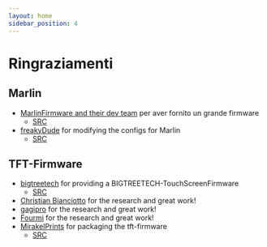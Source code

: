 ```yaml
---
layout: home
sidebar_position: 4
---
```


# Ringraziamenti
## Marlin
- [MarlinFirmware and their dev team](https://marlinfw.org/) per aver fornito un grande firmware
  - [SRC](https://github.com/MarlinFirmware/Marlin)
- [freakyDude](https://blog.freakydu.de/) for modifying the configs for Marlin
  - [SRC](https://github.com/freakydude/Marlin)

## TFT-Firmware
- [bigtreetech](https://bigtree-tech.com/de/) for providing a BIGTREETECH-TouchScreenFirmware
  - [SRC](https://github.com/bigtreetech/BIGTREETECH-TouchScreenFirmware)
- [Christian Bianciotto](https://github.com/ciotto) for the research and great work!
- [gagipro](https://github.com/gagipro) for the research and great work!
- [Fourmi](https://github.com/Fourmi) for the research and great work!
- [MirakelPrints](https://github.com/MirakelPrints) for packaging the tft-firmware
  - [SRC](https://github.com/MirakelPrints/BIGTREETECH-TouchScreenFirmware)